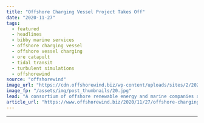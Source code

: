 ```yaml
---
title: "Offshore Charging Vessel Project Takes Off"
date: "2020-11-27"
tags: 
  - featured
  - headlines
  - bibby marine services
  - offshore charging vessel
  - offshore vessel charging
  - ore catapult
  - tidal transit
  - turbulent simulations
  - offshorewind
source: "offshorewind"
image_url: "https://cdn.offshorewind.biz/wp-content/uploads/sites/2/2020/11/27090006/Offshore-Charging-Vessel-Project-Takes-Off.jpg"
image_fp: "/assets/img/post_thumbnails/20.jpg"
lead: "A consortium of offshore renewable energy and marine companies are exploring the viability of"
article_url: "https://www.offshorewind.biz/2020/11/27/offshore-charging-vessel-project-takes-off/"
---
```


---
